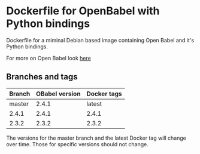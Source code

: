 # Dockerfile for OpenBabel with Python bindings 

Dockerfile for a miminal Debian based image containing Open Babel and it's Python bindings.

For more on Open Babel look [here](http://openbabel.org/)

## Branches and tags

| Branch | OBabel version | Docker tags |
|--------|----------------|-------------|
| master | 2.4.1          | latest      |
| 2.4.1  | 2.4.1          | 2.4.1       |
| 2.3.2  | 2.3.2          | 2.3.2       |

The versions for the master branch and the latest Docker tag will change over time. Those for specific versions should not change. 

